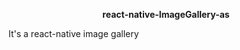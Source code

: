 <p align="center">
  <b>react-native-ImageGallery-as</b><br>
</p>
It's a react-native image gallery
